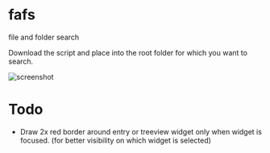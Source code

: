 # fafs
file and folder search

Download the script and place into the root folder for which you want to search.

![screenshot](https://github.com/classicfoo/fafs/assets/20607431/fdb6034b-5db6-4c65-bccc-de4ada5453fc)

# Todo
- Draw 2x red border around entry or treeview widget only when widget is focused. (for better visibility on which widget is selected)
